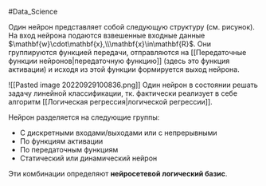 #Data_Science 

Один нейрон представляет собой следующую структуру (см. рисунок). На вход нейрона подаются взвешенные входные данные $\mathbf{w}\cdot\mathbf{x},\\\mathbf{x}\in\mathbf{R}$. Они группируются функцией передачи, отправляются на [[Передаточные функции нейронов|передаточную функцию]] (здесь это функция активации) и исходя из этой функции формируется выход нейрона.

![[Pasted image 20220929100836.png]]
Один нейрон в состоянии решать задачу линейной классификации, тк. фактически реализует в себе алгоритм [[Логическая регрессия|логической регрессии]].

Нейрон разделяется на следующие группы:
- С дискретными входами/выходами или с непрерывными
- По функциям активации
- По передаточным функциям
- Статический или динамический нейрон

Эти комбинации определяют **нейросетевой логический базис**.